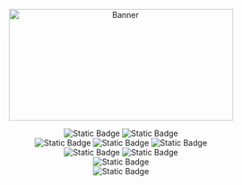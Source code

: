 <p align="center">
  <img src="https://github.com/user-attachments/assets/6b771e57-5574-44c6-8617-77bc035e5ac3" alt="Banner" style="width: 400px; height: 200px;">
</p>

<!-- Languages -->
<div align="center">
  <img alt="Static Badge" src="https://img.shields.io/badge/Python-green">
  <img alt="Static Badge" src="https://img.shields.io/badge/C-gray">
</div>

<!-- Tools -->
<div align="center">
  <img alt="Static Badge" src="https://img.shields.io/badge/Git-orange">
  <img alt="Static Badge" src="https://img.shields.io/badge/Docker-blue">
  <img alt="Static Badge" src="https://img.shields.io/badge/Make-gray">
</div>

<!-- Data -->
<div align="center">
  <img alt="Static Badge" src="https://img.shields.io/badge/PostgreSQL-blue">
  <img alt="Static Badge" src="https://img.shields.io/badge/Redis-red">
</div>

<!-- Systems -->
<div align="center">
  <img alt="Static Badge" src="https://img.shields.io/badge/MacOS-gray">
</div>

<!-- Other -->
<div align="center">
  <img alt="Static Badge" src="https://img.shields.io/badge/Obsidian-purple">
</div>
